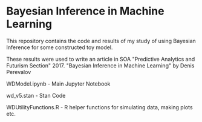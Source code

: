 # Bayesian Inference in Machine Learning

This repository contains the code and results of my study of using Bayesian Inference
for some constructed toy model.

These results were used to write an article  in SOA "Predictive Analytics and Futurism Section" 2017.
"Bayesian Inference in Machine Learning" by Denis Perevalov

WDModel.ipynb         - Main Jupyter Notebook

wd_v5.stan                - Stan Code

WDUtilityFunctions.R - R helper functions for simulating data, making plots etc.
